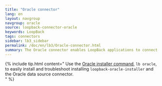 ```yaml
---
title: "Oracle connector"
lang: en
layout: navgroup
navgroup: oracle
source: loopback-connector-oracle
keywords: LoopBack
tags: connectors
sidebar: lb3_sidebar
permalink: /doc/en/lb3/Oracle-connector.html
summary: The Oracle connector enables LoopBack applications to connect to Oracle data sources.
---
```

{% include tip.html content="
Use the [Oracle installer command](Oracle-installer-command.html), `lb oracle`,
to easily install and troubleshoot installing `loopback-oracle-installer`
and the Oracle data source connector.  
" %}
